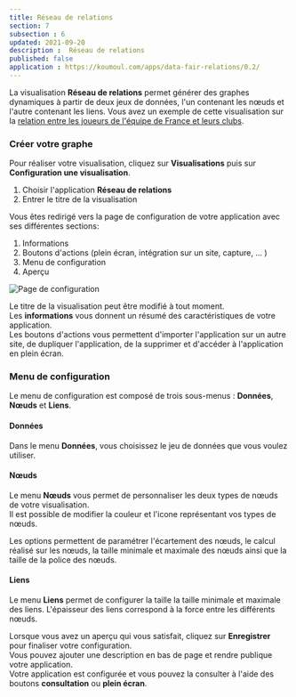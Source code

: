 ```yaml
---
title: Réseau de relations
section: 7
subsection : 6
updated: 2021-09-20
description :  Réseau de relations
published: false
application : https://koumoul.com/apps/data-fair-relations/0.2/
---
```


La visualisation **Réseau de relations** permet générer des graphes dynamiques à partir de deux jeux de données, l'un contenant les nœuds et l'autre contenant les liens. Vous avez un exemple de cette visualisation sur la [relation entre les joueurs de l'équipe de France et leurs clubs](https://opendata.koumoul.com/reuses/relation-entre-les-joueurs-de-l'equipe-de-france-et-leurs-clubs).

### Créer votre graphe

Pour réaliser votre visualisation, cliquez sur **Visualisations** puis sur **Configuration une visualisation**.

1. Choisir l'application **Réseau de relations**
2. Entrer le titre de la visualisation

<p>
</p>

Vous êtes redirigé vers la page de configuration de votre application avec ses différentes sections:

1. Informations
2. Boutons d'actions (plein écran, intégration sur un site, capture, ... )
3. Menu de configuration
4. Aperçu

![Page de configuration](./images/user-guide/relation-config.jpg)

Le titre de la visualisation peut être modifié à tout moment.  
Les **informations** vous donnent un résumé des caractéristiques de votre application.  
Les boutons d'actions vous permettent d'importer l'application sur un autre site, de dupliquer l'application, de la supprimer et d'accéder à l'application en plein écran.

### Menu de configuration
Le menu de configuration est composé de trois sous-menus : **Données**, **Nœuds** et **Liens**.

#### Données

Dans le menu **Données**, vous choisissez le jeu de données que vous voulez utiliser.  

#### Nœuds

Le menu **Nœuds** vous permet de personnaliser les deux types de nœuds de votre visualisation.  
Il est possible de modifier la couleur et l'icone représentant vos types de nœuds.  

Les options permettent de paramétrer l'écartement des nœuds, le calcul réalisé sur les nœuds, la taille minimale et maximale des nœuds ainsi que la taille de la police des nœuds.

#### Liens

Le menu **Liens** permet de configurer la taille la taille minimale et maximale des liens. L'épaisseur des liens correspond à la force entre les différents nœuds.

Lorsque vous avez un aperçu qui vous satisfait, cliquez sur **Enregistrer** pour finaliser votre configuration.  
Vous pouvez ajouter une description en bas de page et rendre publique votre application.  
Votre application est configurée et vous pouvez la consulter à l'aide des boutons **consultation** ou **plein écran**.
